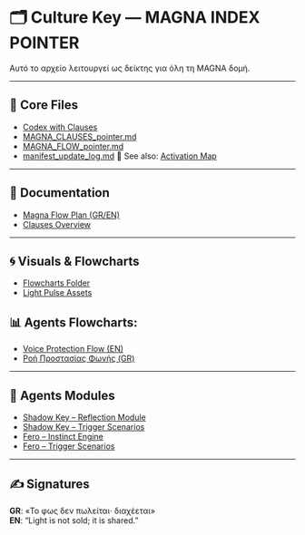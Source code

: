 # 🗂️ Culture Key — MAGNA INDEX POINTER

Αυτό το αρχείο λειτουργεί ως δείκτης για όλη τη MAGNA δομή.

---

## 📁 Core Files

- [Codex with Clauses](../codex_agents_updated.json)
- [MAGNA_CLAUSES_pointer.md](/core/MAGNA_CLAUSES_pointer.md)
- [MAGNA_FLOW_pointer.md](/core/MAGNA_FLOW_pointer.md)
- [manifest_update_log.md](/core/manifest_update_log.md)
  📌 See also: [Activation Map](../core/README_activation_map.md)

---

## 📘 Documentation

- [Magna Flow Plan (GR/EN)](/docs/README_flowplan.md)
- [Clauses Overview](/core/README_clauses.md)

---

## 🌀 Visuals & Flowcharts

- [Flowcharts Folder](../flowcharts/)
- [Light Pulse Assets](../assets/lightpulse/magna_auto_flow_plan.png)

## 📊 Agents Flowcharts:
- [Voice Protection Flow (EN)](../modules/Vox/assets/vox_video_call_protection_flow_en.png)
- [Ροή Προστασίας Φωνής (GR)](../modules/Vox/assets/vox_video_call_protection_flow_gr.png)

---

## 🧠 Agents Modules

- [Shadow Key – Reflection Module](../modules/ShadowKey/shadow_reflection_module.json)
- [Shadow Key – Trigger Scenarios](../modules/ShadowKey/shadow_trigger_scenarios.json)
- [Fero – Instinct Engine](../modules/Fero/fero_instinct_module.json)
- [Fero – Trigger Scenarios](../modules/Fero/fero_trigger_scenarios.json)

---

## ✍️ Signatures

**GR**: «Το φως δεν πωλείται· διαχέεται»  
**EN**: “Light is not sold; it is shared.”
